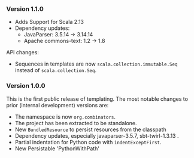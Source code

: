 ### Version 1.1.0
- Adds Support for Scala 2.13
- Dependency updates:
  - JavaParser: 3.5.14 -> 3.14.14
  - Apache commons-text: 1.2 -> 1.8

API changes:
- Sequences in templates are now `scala.collection.immutable.Seq` instead of
  `scala.collection.Seq`.

### Version 1.0.0
This is the first public release of templating.
The most notable changes to prior (internal development) versions are:
- The namespace is now `org.combinators`.
- The project has been extracted to be standalone.
- New `BundledResource` to persist resources from the classpath
- Dependency updates, especially javaparser-3.5.7, sbt-twirl-1.3.13 .
- Partial indentation for Python code with `indentExceptFirst`.
- New Persistable 'PythonWithPath'
